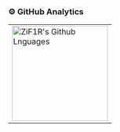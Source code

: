 <!--
**ZiF1R/ZiF1R** is a ✨ _special_ ✨ repository because its `README.md` (this file) appears on your GitHub profile.

Here are some ideas to get you started:

- 🔭 I’m currently working on ...
- 🌱 I’m currently learning ...
- 👯 I’m looking to collaborate on ...
- 🤔 I’m looking for help with ...
- 💬 Ask me about ...
- 📫 How to reach me: ...
- 😄 Pronouns: ...
- ⚡ Fun fact: ...

<td>
      <img align="left" src="https://github-readme-streak-stats.herokuapp.com?user=ZiF1R&theme=material-palenight&hide_border=true" alt="ZiF1R's Github stats" />
    </td>
-->


### ⚙️ GitHub Analytics

<table>
  <tr>
    <td>
      <img height="195px" align="center" alt="ZiF1R's Github Lnguages" src="https://github-readme-stats-eight-theta.vercel.app/api/top-langs/?username=ZiF1R&theme=material-palenight&layout=compact&hide_border=true" />
    </td>
  </tr>
</table>
